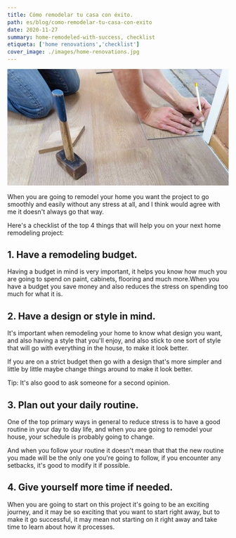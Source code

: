 ```yaml
---
title: Cómo remodelar tu casa con éxito.
path: es/blog/como-remodelar-tu-casa-con-exito
date: 2020-11-27
summary: home-remodeled-with-success, checklist
etiqueta: ['home renovations','checklist']
cover_image: ./images/home-renovations.jpg
---
```


![background](./images/home-renovations.jpg)

When you are going to remodel your home you want the project to go smoothly and easily without any stress at all, and I think would agree with me it doesn't always go that way.

Here's a checklist of the top 4 things that will help you on your next home remodeling project:

## 1. Have a remodeling budget.

Having a budget in mind is very important, it helps you know how much you are going to spend on paint, cabinets, flooring and much more.When you have a budget you save money and also reduces the stress on spending too much for what it is. 

## 2. Have a design or style in mind.

It's important when remodeling your home to know what design you want, and also having a 
style that you'll enjoy, and also stick to one sort of style that will go with everything in the house, to make it look better.

If you are on a strict budget then go with a design that's more simpler and little by little maybe change things around to make it look better.

Tip: It's also good to ask someone for a second opinion.

## 3. Plan out your daily routine.

One of the top primary ways in general to reduce stress is to have a good routine in your day to day life, and when you are going to remodel your house, your schedule is probably going to change.

And when you follow your routine it doesn't mean that that the new routine you made will be the only one you're going to follow, if you encounter any setbacks, it's good to modify it if possible.

## 4. Give yourself more time if needed.

When you are going to start on this project it's going to be an exciting journey, and it may be so exciting that you want to start right away, but to make it go successful, it may mean not starting on it right away and take time to learn about how it processes. 







